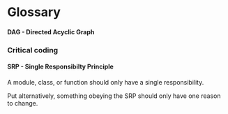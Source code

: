 # Glossary

#### DAG - Directed Acyclic Graph

### Critical coding

#### SRP - Single Responsibilty Principle

A module, class, or function should only have a single responsibility.

Put alternatively, something obeying the SRP should only have one reason to change.
